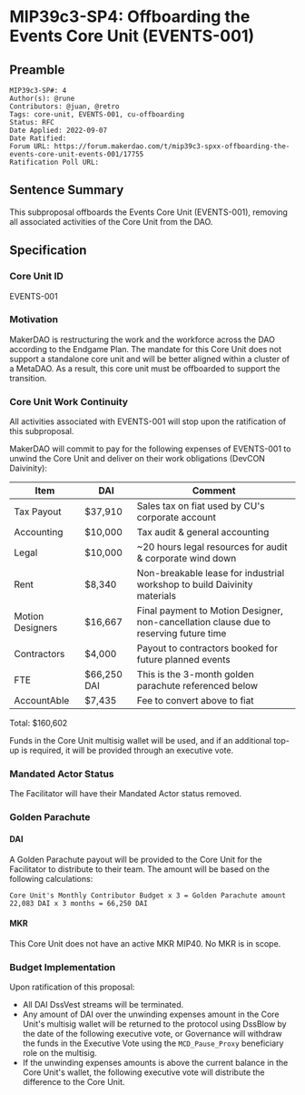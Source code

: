 # MIP39c3-SP4: Offboarding the Events Core Unit (EVENTS-001)

## Preamble
```
MIP39c3-SP#: 4
Author(s): @rune
Contributors: @juan, @retro
Tags: core-unit, EVENTS-001, cu-offboarding
Status: RFC
Date Applied: 2022-09-07
Date Ratified: 
Forum URL: https://forum.makerdao.com/t/mip39c3-spxx-offboarding-the-events-core-unit-events-001/17755
Ratification Poll URL:
```

## Sentence Summary
This subproposal offboards the Events Core Unit (EVENTS-001), removing all associated activities of the Core Unit from the DAO. 

## Specification

### Core Unit ID
EVENTS-001

### Motivation

MakerDAO is restructuring the work and the workforce across the DAO according to the Endgame Plan. The mandate for this Core Unit does not support a standalone core unit and will be better aligned within a cluster of a MetaDAO. As a result, this core unit must be offboarded to support the transition. 

### Core Unit Work Continuity

All activities associated with EVENTS-001 will stop upon the ratification of this subproposal.

MakerDAO will commit to pay for the following expenses of EVENTS-001 to unwind the Core Unit and deliver on their work obligations (DevCON Daivinity):


| Item | DAI | Comment |
| -------- | -------- | -------- |
| Tax Payout     | $37,910     | Sales tax on fiat used by CU's corporate account     |
| Accounting     | $10,000     | Tax audit & general accounting     |
| Legal     | $10,000     | ~20 hours legal resources for audit & corporate wind down     |
| Rent     | $8,340    | Non-breakable lease for industrial workshop to build Daivinity materials  |
| Motion Designers     | $16,667     | Final payment to Motion Designer, non-cancellation clause due to reserving future time |
| Contractors     | $4,000     | Payout to contractors booked for future planned events     |
| FTE     | $66,250 DAI    |  This is the 3-month golden parachute referenced below    |
| AccountAble     | $7,435    | Fee to convert above to fiat     |
Total: $160,602


Funds in the Core Unit multisig wallet will be used, and if an additional top-up is required, it will be provided through an executive vote. 

### Mandated Actor Status

The Facilitator will have their Mandated Actor status removed. 

### Golden Parachute

#### DAI

A Golden Parachute payout will be provided to the Core Unit for the Facilitator to distribute to their team. The amount will be based on the following calculations:

`Core Unit's Monthly Contributor Budget x 3 = Golden Parachute amount`
`22,083 DAI x 3 months = 66,250 DAI`

#### MKR

This Core Unit does not have an active MKR MIP40. No MKR is in scope. 

### Budget Implementation

Upon ratification of this proposal:

* All DAI DssVest streams will be terminated. 
* Any amount of DAI over the unwinding expenses amount in the Core Unit's multisig wallet will be returned to the protocol using DssBlow by the date of the following executive vote, or Governance will withdraw the funds in the Executive Vote using the `MCD_Pause_Proxy` beneficiary role on the multisig. 
* If the unwinding expenses amounts is above the current balance in the Core Unit's wallet, the following executive vote will distribute the difference to the Core Unit.